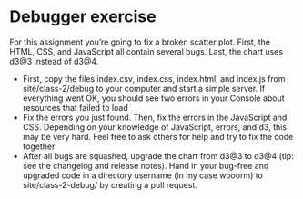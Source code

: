 # Debugger exercise
For this assignment you’re going to fix a broken scatter plot. First, the HTML, CSS, and JavaScript all contain several bugs. Last, the chart uses d3@3 instead of d3@4.

* First, copy the files index.csv, index.css, index.html, and index.js from site/class-2/debug to your computer and start a simple server. If everything went OK, you should see two errors in your Console about resources that failed to load
* Fix the errors you just found. Then, fix the errors in the JavaScript and CSS. Depending on your knowledge of JavaScript, errors, and d3, this may be very hard. Feel free to ask others for help and try to fix the code together
* After all bugs are squashed, upgrade the chart from d3@3 to d3@4 (tip: see the changelog and release notes).
Hand in your bug-free and upgraded code in a directory username (in my case wooorm) to site/class-2-debug/ by creating a pull request.
